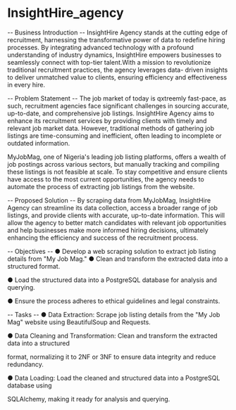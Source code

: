# InsightHire_agency
 
-- Business Introduction --
InsightHire Agency stands at the cutting edge of recruitment, harnessing the transformative power of
data to redefine hiring processes. By integrating advanced technology with a profound
understanding of industry dynamics, InsightHire empowers businesses to seamlessly connect with
top-tier talent.With a mission to revolutionize traditional recruitment practices, the agency leverages data-
driven insights to deliver unmatched value to clients, ensuring efficiency and effectiveness in every hire.


-- Problem Statement --
The job market of today is qxtreemly fast-pace, as such, recruitment agencies face significant challenges in sourcing
accurate, up-to-date, and comprehensive job listings. InsightHire Agency aims to enhance its
recruitment services by providing clients with timely and relevant job market data. However, traditional
methods of gathering job listings are time-consuming and inefficient, often leading to incomplete or
outdated information.

MyJobMag, one of Nigeria's leading job listing platforms, offers a wealth of job postings across various
sectors, but manually tracking and compiling these listings is not feasible at scale. To stay competitive
and ensure clients have access to the most current opportunities, the agency needs to automate the
process of extracting job listings from the website.


-- Proposed Solution --
By scraping data from MyJobMag, InsightHire Agency can streamline its data collection, access a
broader range of job listings, and provide clients with accurate, up-to-date information. This will allow
the agency to better match candidates with relevant job opportunities and help businesses make more
informed hiring decisions, ultimately enhancing the efficiency and success of the recruitment process.


-- Objectives --
● Develop a web scraping solution to extract job listing details from "My Job Mag."
● Clean and transform the extracted data into a structured format.

● Load the structured data into a PostgreSQL database for analysis and querying.

● Ensure the process adheres to ethical guidelines and legal constraints.


-- Tasks --
● Data Extraction: Scrape job listing details from the "My Job Mag" website using
BeautifulSoup and Requests.

● Data Cleaning and Transformation: Clean and transform the extracted data into a structured

format, normalizing it to 2NF or 3NF to ensure data integrity and reduce redundancy.

● Data Loading: Load the cleaned and structured data into a PostgreSQL database using

SQLAlchemy, making it ready for analysis and querying.
